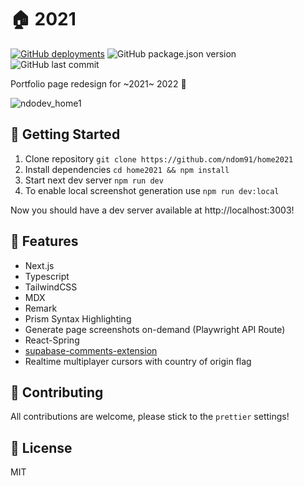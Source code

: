 # 🏠 2021

[![GitHub deployments](https://img.shields.io/github/deployments/ndom91/home2021/Production?label=vercel&logo=vercel&style=flat-square)](https://ndo.dev)
![GitHub package.json version](https://img.shields.io/github/package-json/v/ndom91/home2021?style=flat-square)
![GitHub last commit](https://img.shields.io/github/last-commit/ndom91/home2021?style=flat-square)

Portfolio page redesign for ~2021~ 2022 🎉

![ndodev_home1](https://user-images.githubusercontent.com/7415984/159139427-bbddb88e-25f9-4933-af6f-def4f5b136e0.gif)

## 🚀 Getting Started

1. Clone repository `git clone https://github.com/ndom91/home2021`
2. Install dependencies `cd home2021 && npm install`
3. Start next dev server `npm run dev`
4. To enable local screenshot generation use `npm run dev:local`

Now you should have a dev server available at http://localhost:3003!

## 🔩 Features

- Next.js
- Typescript
- TailwindCSS
- MDX
- Remark
- Prism Syntax Highlighting
- Generate page screenshots on-demand (Playwright API Route)
- React-Spring
- [supabase-comments-extension](https://github.com/malerba118/supabase-comments-extension)
- Realtime multiplayer cursors with country of origin flag

## 🚧 Contributing

All contributions are welcome, please stick to the `prettier` settings!

## 📖 License

MIT
